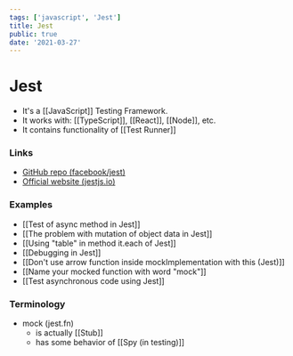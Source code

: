 ```yaml
---
tags: ['javascript', 'Jest']
title: Jest
public: true
date: '2021-03-27'
---
```


# Jest

- It's a [[JavaScript]] Testing Framework. 
- It works with: [[TypeScript]], [[React]], [[Node]], etc.
- It contains functionality of [[Test Runner]]

### Links

- [GitHub repo (facebook/jest)](https://github.com/facebook/jest)
- [Official website (jestjs.io)](https://jestjs.io)


### Examples

- [[Test of async method in Jest]]
- [[The problem with mutation of object data in Jest]]
- [[Using "table" in method it.each of Jest]]
- [[Debugging in Jest]]
- [[Don't use arrow function inside mockImplementation with this (Jest)]]
- [[Name your mocked function with word "mock"]]
- [[Test asynchronous code using Jest]]

### Terminology

- mock (jest.fn)
	- is actually [[Stub]]
	- has some behavior of [[Spy (in testing)]]


